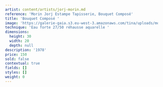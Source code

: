 ```yaml
---
artist: content/artists/jorj-morin.md
reference: 'Morin Jorj Estampe Tapisserie, Bouquet Composé'
title: 'Bouquet Composé '
image: 'https://galerie-gaia.s3.eu-west-3.amazonaws.com/tina/uploads/morin-jorj-estampe-tapisserie/galerie-gaia-georges morin-IMG_6422.jpg'
technique: 'Eau forte 27/50 réhausse aquarelle '
dimensions:
  height: 30
  width: 20
  depth: null
description: '1978'
price: 150
sold: false
contextual: true
fields: []
styles: []
weight: 0
---
```


